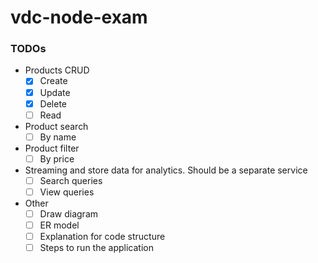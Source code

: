 # vdc-node-exam

### TODOs

- Products CRUD
  - [x] Create
  - [x] Update
  - [x] Delete
  - [ ] Read
- Product search
  - [ ] By name
- Product filter
  - [ ] By price
- Streaming and store data for analytics. Should be a separate service
  - [ ] Search queries
  - [ ] View queries
- Other
  - [ ] Draw diagram
  - [ ] ER model
  - [ ] Explanation for code structure
  - [ ] Steps to run the application
